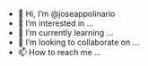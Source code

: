 - 👋 Hi, I’m @joseappolinario
- 👀 I’m interested in ...
- 🌱 I’m currently learning ...
- 💞️ I’m looking to collaborate on ...
- 📫 How to reach me ...

<!---
joseappolinario/joseappolinario is a ✨ special ✨ repository because its `README.md` (this file) appears on your GitHub profile.
You can click the Preview link to take a look at your changes.
--->
